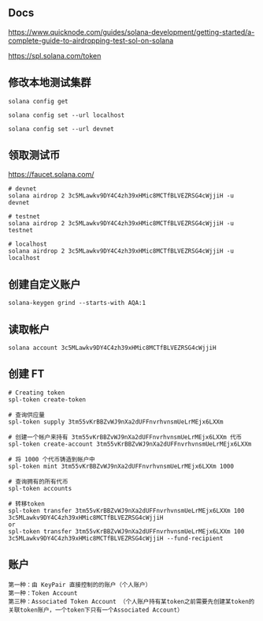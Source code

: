 ## Docs

https://www.quicknode.com/guides/solana-development/getting-started/a-complete-guide-to-airdropping-test-sol-on-solana

https://spl.solana.com/token

## 修改本地测试集群

```
solana config get

solana config set --url localhost

solana config set --url devnet
```

## 领取测试币

https://faucet.solana.com/

```
# devnet
solana airdrop 2 3c5MLawkv9DY4C4zh39xHMic8MCTfBLVEZRSG4cWjjiH -u devnet

# testnet
solana airdrop 2 3c5MLawkv9DY4C4zh39xHMic8MCTfBLVEZRSG4cWjjiH -u testnet

# localhost
solana airdrop 2 3c5MLawkv9DY4C4zh39xHMic8MCTfBLVEZRSG4cWjjiH -u localhost
```

## 创建自定义账户

`solana-keygen grind --starts-with AQA:1`

## 读取帐户

`solana account 3c5MLawkv9DY4C4zh39xHMic8MCTfBLVEZRSG4cWjjiH`

## 创建 FT

```
# Creating token
spl-token create-token

# 查询供应量
spl-token supply 3tm55vKrBBZvWJ9nXa2dUFFnvrhvnsmUeLrMEjx6LXXm

# 创建一个帐户来持有 3tm55vKrBBZvWJ9nXa2dUFFnvrhvnsmUeLrMEjx6LXXm 代币
spl-token create-account 3tm55vKrBBZvWJ9nXa2dUFFnvrhvnsmUeLrMEjx6LXXm

# 将 1000 个代币铸造到帐户中
spl-token mint 3tm55vKrBBZvWJ9nXa2dUFFnvrhvnsmUeLrMEjx6LXXm 1000

# 查询拥有的所有代币
spl-token accounts

# 转移token
spl-token transfer 3tm55vKrBBZvWJ9nXa2dUFFnvrhvnsmUeLrMEjx6LXXm 100 3c5MLawkv9DY4C4zh39xHMic8MCTfBLVEZRSG4cWjjiH
or
spl-token transfer 3tm55vKrBBZvWJ9nXa2dUFFnvrhvnsmUeLrMEjx6LXXm 100 3c5MLawkv9DY4C4zh39xHMic8MCTfBLVEZRSG4cWjjiH --fund-recipient
```

## 账户

```
第一种：由 KeyPair 直接控制的的账户（个人账户）
第一种：Token Account
第三种：Associated Token Account （个人账户持有某token之前需要先创建某token的关联token账户，一个token下只有一个Associated Account）

```
